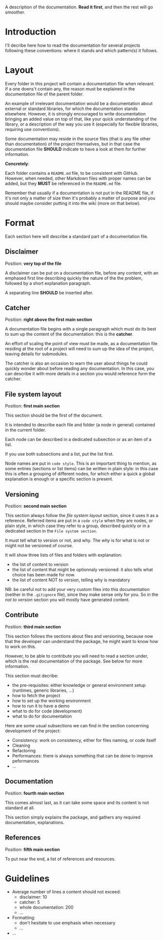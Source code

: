A description of the documentation. __Read it first__, and then the rest will go smoother.

# Introduction

I'll decribe here how to read the documentation for several projects following these conventions: where it stands and which pattern(s) it follows.

# Layout

Every folder in this project will contain a documentation file when relevant. If a one doens't contain any, the reason must be explained in the documentation file of the parent folder.

An example of irrelevant documentation would be a documentation about external or standard libraries, for which the documentation stands elsewhere. However, it is strongly encouraged to write documentation bringing an added value on top of that, like your quick understanding of the library, or a description of the way you use it (especially for flexible libraries, requiring use conventions).

Some documentation may reside in the source files (that is any file other than documentation) of the project themselves, but in that case the documentation file __SHOULD__ indicate to have a look at them for further information.

__Concretely__:

Each folder contains a `README.md` file, to be consistent with GitHub. However, when needed, other Markdown files with proper names can be added, but they __MUST__ be referenced in the `README.md` file.

Remember that usually if a documentation is not put in the README file, if it's not only a matter of size then it's probably a matter of purpose and you should maybe consider putting it into the wiki (more on that below).

# Format

Each section here will describe a standard part of a documentation file.

## Disclaimer

Position: __very top of the file__

A disclaimer can be put on a documentation file, before any content, with an emphased first line describing quickly the nature of the the problem, followed by a short explanation paragraph.

A separating line __SHOULD__ be inserted after.

## Catcher

Position: __right above the first main section__

A documentation file begins with a single paragraph which must do its best to sum up the content of the documentation: this is the __catcher__.

An effort of scaling the point of view must be made, as a documentation file residing at the root of a project will need to sum up the idea of the project, leaving details for submodules.

The catcher is also an occasion to warn the user about things he could quickly wonder about before reading any documentation. In this case, you can describe it with more details in a section you would reference form the catcher.

## File system layout

Position: __first main section__

This section should be the first of the document.

It is intended to describe each file and folder (a node in general) contained in the current folder.

Each node can be described in a dedicated subsection or as an item of a list.

If you use both subsections and a list, put the list first.

Node names are put in `code style`. This is an important thing to mention, as some entries (sections or list items) can be written in plain style: in this case this is often a grouping of different nodes, for which either a quick a global explanation is enough or a specific section is present.

## Versioning

Position: __second main section__

This section always follow the _file system layout_ section, since it uses it as a reference. Referred items are put in a `code style` when they are nodes, or plain style, in which case they refer to a group, described quickly or in a dedicated section in the `File system section`.

It must tell what to version or not, and why. The _why_ is for what is not or might not be versioned of course.

It will show three lists of files and folders with explanation:

* the list of content to version
* the list of content that might be optionnaly versioned: it also tells what choice has been made for now.
* the list of content NOT to version, telling why is mandatory

NB: be careful not to add your very custom files into this documentation (neither in the `.gitignore` file), since they make sense only for you. So in the _not to version_ section you will mostly have generated content.

## Contribute

Position: __third main section__

This section follows the sections about files and versioning, because now that the developer can understand the package, he might want to know how to work on this.

However, to be able to contribute you will need to read a section under, which is the real documentation of the package. See below for more information.

This section must decribe:

* the pre-requisites: either knowledge or general environment setup (runtimes, generic libraries, ...)
* how to fetch the project
* how to set up the working environment
* how to run it to have a demo
* what to do for code (development)
* what to do for documentation

Here are some usual subsections we can find in the section concerning development of the project:

* Consistency: work on consistency, either for files naming, or code itself
* Cleaning
* Refactoring
* Performances: there is always something that can be done to improve peformances
* ...

## Documentation

Position: __fourth main section__

This comes almost last, as it can take some space and its content is not standard at all.

This section simply explains the package, and gathers any required documentation, explanations.

## References

Position: __fifth main section__

To put near the end, a list of references and resources.

# Guidelines

* Average number of lines a content should not exceed:
	* disclaimer: 10
	* catcher: 5
	* whole documentation: 200
	* ...
* Formatting:
	* don't hesitate to use emphasis when necessary
	* ...
* ...

